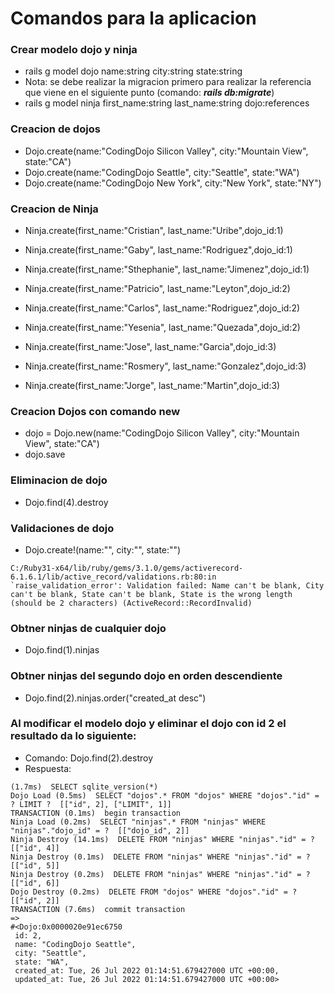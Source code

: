 # Comandos para la aplicacion

### Crear modelo dojo y ninja
* rails g model dojo name:string city:string state:string
* Nota: se debe realizar la migracion primero para realizar la referencia que viene en el siguiente punto (comando: **_rails db:migrate_**)
* rails g model ninja first_name:string last_name:string dojo:references

### Creacion de dojos
* Dojo.create(name:"CodingDojo Silicon Valley", city:"Mountain View", state:"CA")
* Dojo.create(name:"CodingDojo Seattle", city:"Seattle", state:"WA")
* Dojo.create(name:"CodingDojo New York", city:"New York", state:"NY")

### Creacion de Ninja
* Ninja.create(first_name:"Cristian", last_name:"Uribe",dojo_id:1)
* Ninja.create(first_name:"Gaby", last_name:"Rodriguez",dojo_id:1)
* Ninja.create(first_name:"Sthephanie", last_name:"Jimenez",dojo_id:1)

* Ninja.create(first_name:"Patricio", last_name:"Leyton",dojo_id:2)
* Ninja.create(first_name:"Carlos", last_name:"Rodriguez",dojo_id:2)
* Ninja.create(first_name:"Yesenia", last_name:"Quezada",dojo_id:2)

* Ninja.create(first_name:"Jose", last_name:"Garcia",dojo_id:3)
* Ninja.create(first_name:"Rosmery", last_name:"Gonzalez",dojo_id:3)
* Ninja.create(first_name:"Jorge", last_name:"Martin",dojo_id:3)

### Creacion Dojos con comando new
* dojo = Dojo.new(name:"CodingDojo Silicon Valley", city:"Mountain View", state:"CA")
* dojo.save

### Eliminacion de dojo
* Dojo.find(4).destroy

### Validaciones de dojo
* Dojo.create!(name:"", city:"", state:"")
```
C:/Ruby31-x64/lib/ruby/gems/3.1.0/gems/activerecord-6.1.6.1/lib/active_record/validations.rb:80:in `raise_validation_error': Validation failed: Name can't be blank, City can't be blank, State can't be blank, State is the wrong length (should be 2 characters) (ActiveRecord::RecordInvalid)
```

### Obtner ninjas de cualquier dojo
* Dojo.find(1).ninjas

### Obtner ninjas del segundo dojo en orden descendiente 
* Dojo.find(2).ninjas.order("created_at desc")

### Al modificar el modelo dojo y eliminar el dojo con id 2 el resultado da lo siguiente:
* Comando: Dojo.find(2).destroy
* Respuesta: 
``` 
(1.7ms)  SELECT sqlite_version(*)
Dojo Load (0.5ms)  SELECT "dojos".* FROM "dojos" WHERE "dojos"."id" = ? LIMIT ?  [["id", 2], ["LIMIT", 1]]
TRANSACTION (0.1ms)  begin transaction
Ninja Load (0.2ms)  SELECT "ninjas".* FROM "ninjas" WHERE "ninjas"."dojo_id" = ?  [["dojo_id", 2]]
Ninja Destroy (14.1ms)  DELETE FROM "ninjas" WHERE "ninjas"."id" = ?  [["id", 4]]
Ninja Destroy (0.1ms)  DELETE FROM "ninjas" WHERE "ninjas"."id" = ?  [["id", 5]]
Ninja Destroy (0.2ms)  DELETE FROM "ninjas" WHERE "ninjas"."id" = ?  [["id", 6]]
Dojo Destroy (0.2ms)  DELETE FROM "dojos" WHERE "dojos"."id" = ?  [["id", 2]]   
TRANSACTION (7.6ms)  commit transaction
=>
#<Dojo:0x0000020e91ec6750
 id: 2,
 name: "CodingDojo Seattle",
 city: "Seattle",
 state: "WA",
 created_at: Tue, 26 Jul 2022 01:14:51.679427000 UTC +00:00,
 updated_at: Tue, 26 Jul 2022 01:14:51.679427000 UTC +00:00>
```